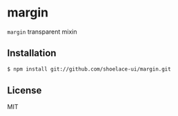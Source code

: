 # margin

`margin` transparent mixin

## Installation

```sh
$ npm install git://github.com/shoelace-ui/margin.git
```

## License

MIT
